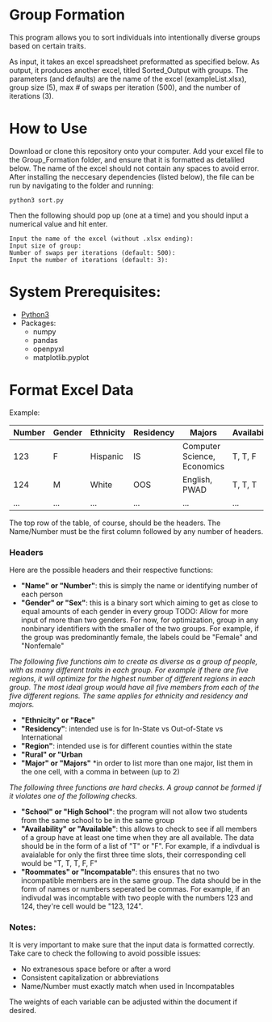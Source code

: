 # Group Formation
This program allows you to sort individuals into intentionally diverse groups based on certain traits. 

As input, it takes an excel spreadsheet preformatted as specified below.
As output, it produces another excel, titled Sorted_Output with groups. 
The parameters (and defaults) are the name of the excel (exampleList.xlsx), group size (5), max # of swaps per iteration (500), and the number of iterations (3). 
    
# How to Use

Download or clone this repository onto your computer. 
Add your excel file to the Group_Formation folder, and ensure that it is formatted as detaliled below. The name of the excel should not contain any spaces to avoid error. 
After installing the neccesary dependencies (listed below), the file can be run by navigating to the folder and running:
```
python3 sort.py
```
Then the following should pop up (one at a time) and you should input a numerical value and hit enter.

```
Input the name of the excel (without .xlsx ending): 
Input size of group: 
Number of swaps per iterations (default: 500): 
Input the number of iterations (default: 3): 
```

# System Prerequisites:
- [Python3](https://www.python.org/downloads/)
- Packages:
    - numpy
    - pandas
    - openpyxl
    - matplotlib.pyplot
    

# Format Excel Data

Example:

| Number | Gender | Ethnicity | Residency | Majors                      | Availability | Roommates      |
|--------|--------|-----------|-----------|-----------------------------|--------------|----------------|
| 123    | F      | Hispanic  | IS        | Computer Science, Economics | T, T, F      | 126, 131       |
| 124    | M      | White     | OOS       | English, PWAD               | T, T, T      |                |
| ...    | ...    | ...       | ...       | ...                         | ...          | ...            |

The top row of the table, of course, should be the headers. The Name/Number must be the first column followed by any number of headers. 

### Headers
Here are the possible headers and their respective functions:
- **"Name" or "Number"**: this is simply the name or identifying number of each person
- **"Gender" or "Sex"**: this is a binary sort which aiming to get as close to equal amounts of each gender in every group
    TODO: Allow for more input of more than two genders. For now, for optimization, group in any nonbinary identifiers with the smaller of the two groups. For example, if the group was predominantly female, the labels could be "Female" and "Nonfemale"

*The following five functions aim to create as diverse as a group of people, with as many different traits in each group. For example if there are five regions, it will optimize for the highest number of different regions in each group. The most ideal group would have all five members from each of the five different regions. The same applies for ethnicity and residency and majors.*
- **"Ethnicity" or "Race"**
- **"Residency"**: intended use is for In-State vs Out-of-State vs International
- **"Region"**: intended use is for different counties within the state
- **"Rural" or "Urban**
- **"Major" or "Majors"**
         *in order to list more than one major, list them in the one cell, with a comma in between (up to 2)

*The following three functions are hard checks. A group cannot be formed if it violates one of the following checks.*

- **"School" or "High School"**: the program will not allow two students from the same school to be in the same group
- **"Availability" or "Available"**: this allows to check to see if all members of a group have at least one time when they are all available. The data should be in the form of a list of "T" or "F". For example, if a indivdual is avaialable for only the first three time slots, their corresponding cell would be "T, T, T, F, F"
- **"Roommates" or "Incompatable"**: this ensures that no two incompatible members are in the same group. The data should be in the form of names or numbers seperated be commas. For example, if an indivudal was incomptable with two people with the numbers 123 and 124, they're cell would be "123, 124". 

### Notes:
It is very important to make sure that the input data is formatted correctly. Take care to check the following to avoid possible issues:
- No extranesous space before or after a word
- Consistent capitalization or abbreviations
- Name/Number must exactly match when used in Incompatables

The weights of each variable can be adjusted within the document if desired. 
